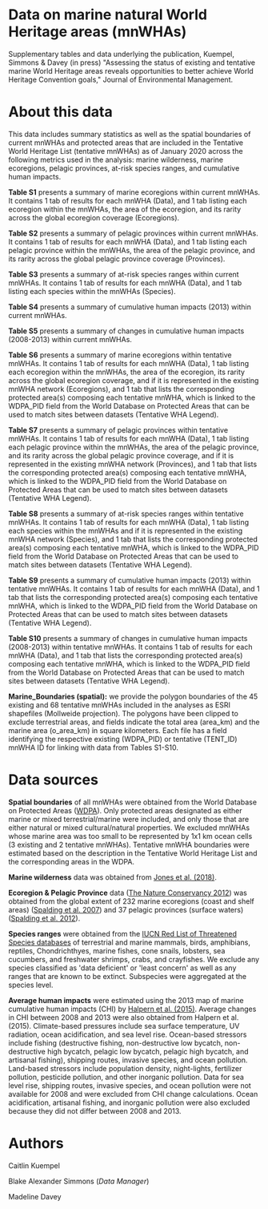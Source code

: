 # Data on marine natural World Heritage areas (mnWHAs)
Supplementary tables and data underlying the publication, Kuempel, Simmons &amp; Davey (in press) "Assessing the status of existing and tentative marine World Heritage areas reveals opportunities to better achieve World Heritage Convention goals," Journal of Environmental Management.

# About this data
This data includes summary statistics as well as the spatial boundaries of current mnWHAs and protected areas that are included in the Tentative World Heritage List (tentative mnWHAs) as of January 2020 across the following metrics used in the analysis: marine wilderness, marine ecoregions, pelagic provinces, at-risk species ranges, and cumulative human impacts. 

**Table S1** presents a summary of marine ecoregions within current mnWHAs. It contains 1 tab of results for each mnWHA (Data), and 1 tab listing each ecoregion within the mnWHAs, the area of the ecoregion, and its rarity across the global ecoregion coverage (Ecoregions).

**Table S2** presents a summary of pelagic provinces within current mnWHAs. It contains 1 tab of results for each mnWHA (Data), and 1 tab listing each pelagic province within the mnWHAs, the area of the pelagic province, and its rarity across the global pelagic province coverage (Provinces).

**Table S3** presents a summary of at-risk species ranges within current mnWHAs. It contains 1 tab of results for each mnWHA (Data), and 1 tab listing each species within the mnWHAs (Species).

**Table S4** presents a summary of cumulative human impacts (2013) within current mnWHAs.

**Table S5** presents a summary of changes in cumulative human impacts (2008-2013) within current mnWHAs.

**Table S6** presents a summary of marine ecoregions within tentative mnWHAs. It contains 1 tab of results for each mnWHA (Data), 1 tab listing each ecoregion within the mnWHAs, the area of the ecoregion, its rarity across the global ecoregion coverage, and if it is represented in the existing mnWHA network (Ecoregions), and 1 tab that lists the corresponding protected area(s) composing each tentative mnWHA, which is linked to the WDPA_PID field from the World Database on Protected Areas that can be used to match sites between datasets (Tentative WHA Legend).

**Table S7** presents a summary of pelagic provinces within tentative mnWHAs. It contains 1 tab of results for each mnWHA (Data), 1 tab listing each pelagic province within the mnWHAs, the area of the pelagic province, and its rarity across the global pelagic province coverage, and if it is represented in the existing mnWHA network (Provinces), and 1 tab that lists the corresponding protected area(s) composing each tentative mnWHA, which is linked to the WDPA_PID field from the World Database on Protected Areas that can be used to match sites between datasets (Tentative WHA Legend).

**Table S8** presents a summary of at-risk species ranges within tentative mnWHAs. It contains 1 tab of results for each mnWHA (Data), 1 tab listing each species within the mnWHAs and if it is represented in the existing mnWHA network (Species), and 1 tab that lists the corresponding protected area(s) composing each tentative mnWHA, which is linked to the WDPA_PID field from the World Database on Protected Areas that can be used to match sites between datasets (Tentative WHA Legend).

**Table S9** presents a summary of cumulative human impacts (2013) within tentative mnWHAs. It contains 1 tab of results for each mnWHA (Data), and 1 tab that lists the corresponding protected area(s) composing each tentative mnWHA, which is linked to the WDPA_PID field from the World Database on Protected Areas that can be used to match sites between datasets (Tentative WHA Legend).

**Table S10** presents a summary of changes in cumulative human impacts (2008-2013) within tentative mnWHAs. It contains 1 tab of results for each mnWHA (Data), and 1 tab that lists the corresponding protected area(s) composing each tentative mnWHA, which is linked to the WDPA_PID field from the World Database on Protected Areas that can be used to match sites between datasets (Tentative WHA Legend).

**Marine_Boundaries (spatial):** we provide the polygon boundaries of the 45 existing and 68 tentative mnWHAs included in the analyses as ESRI shapefiles (Mollweide projection). The polygons have been clipped to exclude terrestrial areas, and fields indicate the total area (area_km) and the marine area (o_area_km) in square kilometers. Each file has a field identifying the respective existing (WDPA_PID) or tentative (TENT_ID) mnWHA ID for linking with data from Tables S1-S10.

# Data sources
**Spatial boundaries** of all mnWHAs were obtained from the World Database on Protected Areas ([WDPA](https://www.protectedplanet.net/)). Only protected areas designated as either marine or mixed terrestrial/marine were included, and only those that are either natural or mixed cultural/natural properties. We excluded mnWHAs whose marine area was too small to be represented by 1x1 km ocean cells (3 existing and 2 tentative mnWHAs). Tentative mnWHA boundaries were estimated based on the description in the Tentative World Heritage List and the corresponding areas in the WDPA.

**Marine wilderness** data was obtained from [Jones et al. (2018)](https://knb.ecoinformatics.org/view/doi:10.5063/F1RR1WFT).

**Ecoregion & Pelagic Province** data ([The Nature Conservancy 2012](https://data.unep-wcmc.org/datasets/38)) was obtained from the global extent of 232 marine ecoregions (coast and shelf areas) ([Spalding et al. 2007](https://doi.org/10.1641/B570707)) and 37 pelagic provinces (surface waters) ([Spalding et al. 2012](https://doi.org/10.1016/j.ocecoaman.2011.12.016)).

**Species ranges** were obtained from the [IUCN Red List of Threatened Species databases](https://www.iucnredlist.org/resources/grid/spatial-data) of terrestrial and marine mammals, birds, amphibians, reptiles, Chondrichthyes, marine fishes, cone snails, lobsters, sea cucumbers, and freshwater shrimps, crabs, and crayfishes. We exclude any species classified as 'data deficient' or 'least concern' as well as any ranges that are known to be extinct. Subspecies were aggregated at the species level.

**Average human impacts** were estimated using the 2013 map of marine cumulative human impacts (CHI) by [Halpern et al. (2015)](https://knb.ecoinformatics.org/view/doi:10.5063/F1S180FS). Average changes in CHI between 2008 and 2013 were also obtained from Halpern et al. (2015). Climate-based pressures include sea surface temperature, UV radiation, ocean acidification, and sea level rise. Ocean-based stressors include fishing (destructive fishing, non-destructive low bycatch, non-destructive high bycatch, pelagic low bycatch, pelagic high bycatch, and artisanal fishing), shipping routes, invasive species, and ocean pollution. Land-based stressors include population density, night-lights, fertilizer pollution, pesticide pollution, and other inorganic pollution. Data for sea level rise, shipping routes, invasive species, and ocean pollution were not available for 2008 and were excluded from CHI change calculations. Ocean acidification, artisanal fishing, and inorganic pollution were also excluded because they did not differ between 2008 and 2013.

# Authors
Caitlin Kuempel

Blake Alexander Simmons (*Data Manager*)

Madeline Davey
